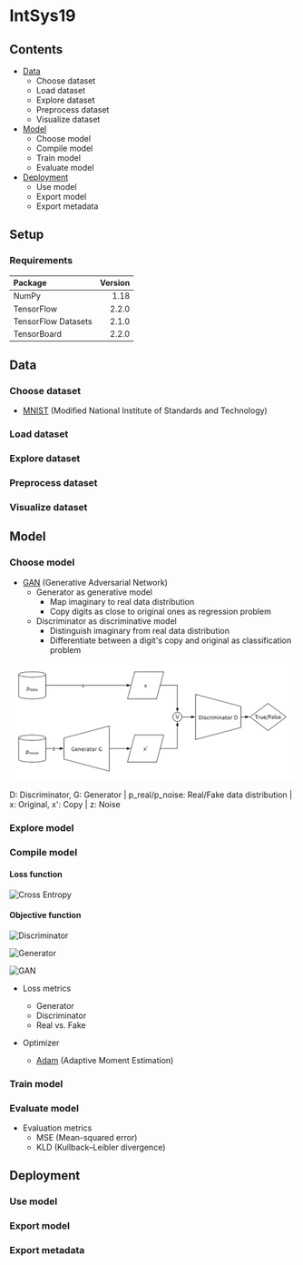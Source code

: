 # IntSys19

## Contents

* [Data](https://github.com/MScharnberg/IntSys19/tree/documentation#data)
  * Choose dataset 
  * Load dataset
  * Explore dataset
  * Preprocess dataset
  * Visualize dataset
* [Model](https://github.com/MScharnberg/IntSys19/tree/documentation#model)
  * Choose model 
  * Compile model
  * Train model
  * Evaluate model
* [Deployment](https://github.com/MScharnberg/IntSys19/tree/documentation#deployment)
  * Use model
  * Export model
  * Export metadata

## Setup

### Requirements

| Package | Version |
| :- | -:|
| NumPy | 1.18 |
| TensorFlow | 2.2.0 |
| TensorFlow Datasets | 2.1.0 |
| TensorBoard | 2.2.0 |

## Data

### Choose dataset 

* [MNIST](http://yann.lecun.com/exdb/mnist/) (Modified National Institute of Standards and Technology)

### Load dataset

### Explore dataset

### Preprocess dataset

### Visualize dataset

## Model

### Choose model 

* [GAN](https://arxiv.org/abs/1406.2661) (Generative Adversarial Network)
  * Generator as generative model
    * Map imaginary to real data distribution
    * Copy digits as close to original ones as regression problem
  * Discriminator as discriminative model
    * Distinguish imaginary from real data distribution
    * Differentiate between a digit's copy and original as classification problem

![Architecture](./img/GAN.png)

D: Discriminator, G: Generator | p_real/p_noise: Real/Fake data distribution | x: Original, x': Copy | z: Noise

### Explore model

### Compile model

#### Loss function

![Cross Entropy](https://render.githubusercontent.com/render/math?math=L_%7BCE%7D(p)%3D%20%5Clog(p)%20%2B%20%5Clog(1-p))

#### Objective function

![Discriminator](https://render.githubusercontent.com/render/math?math=%5Cmax_%7BD%7D%5C%2CE_%7Bx%5Csim%20p_%7Bdata%7D%7D%5C%2C%5Clog(D%5Bx%5D))

![Generator](https://render.githubusercontent.com/render/math?math=%5Cmin_%7BG%7D%5C%2CE_%7Bz%5Csim%20p_%7Bnoise%7D%7D%5C%2C%5Clog(1-D%5BG(z)%5D))

![GAN](https://render.githubusercontent.com/render/math?math=%5Cmin_%7BG%7D%5C%2C%5Cmax_%7BD%7D%5C%2CE_%7Bx%5Csim%20p_%7Bdata%7D%7D%5C%2C%5Clog(D%5Bx%5D)%20%2B%20%5C%2CE_%7Bz%5Csim%20p_%7Bnoise%7D%7D%5C%2C%5Clog(1-D%5BG(z)%5D))

* Loss metrics
  * Generator
  * Discriminator
  * Real vs. Fake
  
* Optimizer
  * [Adam](https://arxiv.org/abs/1412.6980) (Adaptive Moment Estimation)

### Train model

### Evaluate model

* Evaluation metrics
  * MSE (Mean-squared error)
  * KLD (Kullback–Leibler divergence)

## Deployment 

### Use model

### Export model

### Export metadata
